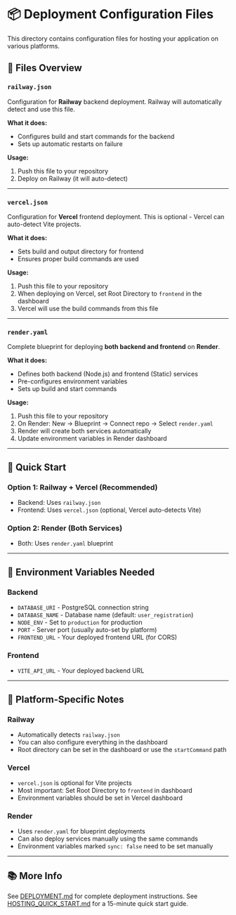 # 📦 Deployment Configuration Files

This directory contains configuration files for hosting your application on various platforms.

## 📄 Files Overview

### `railway.json`
Configuration for **Railway** backend deployment. Railway will automatically detect and use this file.

**What it does:**
- Configures build and start commands for the backend
- Sets up automatic restarts on failure

**Usage:**
1. Push this file to your repository
2. Deploy on Railway (it will auto-detect)

---

### `vercel.json`
Configuration for **Vercel** frontend deployment. This is optional - Vercel can auto-detect Vite projects.

**What it does:**
- Sets build and output directory for frontend
- Ensures proper build commands are used

**Usage:**
1. Push this file to your repository
2. When deploying on Vercel, set Root Directory to `frontend` in the dashboard
3. Vercel will use the build commands from this file

---

### `render.yaml`
Complete blueprint for deploying **both backend and frontend** on **Render**.

**What it does:**
- Defines both backend (Node.js) and frontend (Static) services
- Pre-configures environment variables
- Sets up build and start commands

**Usage:**
1. Push this file to your repository
2. On Render: New → Blueprint → Connect repo → Select `render.yaml`
3. Render will create both services automatically
4. Update environment variables in Render dashboard

---

## 🚀 Quick Start

### Option 1: Railway + Vercel (Recommended)
- Backend: Uses `railway.json`
- Frontend: Uses `vercel.json` (optional, Vercel auto-detects Vite)

### Option 2: Render (Both Services)
- Both: Uses `render.yaml` blueprint

---

## 📝 Environment Variables Needed

### Backend
- `DATABASE_URI` - PostgreSQL connection string
- `DATABASE_NAME` - Database name (default: `user_registration`)
- `NODE_ENV` - Set to `production` for production
- `PORT` - Server port (usually auto-set by platform)
- `FRONTEND_URL` - Your deployed frontend URL (for CORS)

### Frontend
- `VITE_API_URL` - Your deployed backend URL

---

## 🔧 Platform-Specific Notes

### Railway
- Automatically detects `railway.json`
- You can also configure everything in the dashboard
- Root directory can be set in the dashboard or use the `startCommand` path

### Vercel
- `vercel.json` is optional for Vite projects
- Most important: Set Root Directory to `frontend` in dashboard
- Environment variables should be set in Vercel dashboard

### Render
- Uses `render.yaml` for blueprint deployments
- Can also deploy services manually using the same commands
- Environment variables marked `sync: false` need to be set manually

---

## 📚 More Info

See [DEPLOYMENT.md](./DEPLOYMENT.md) for complete deployment instructions.
See [HOSTING_QUICK_START.md](./HOSTING_QUICK_START.md) for a 15-minute quick start guide.

